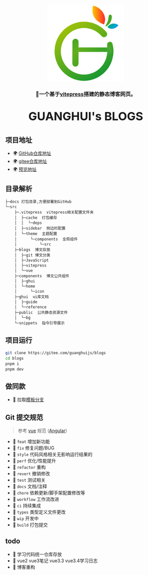 <div align="center">
    <img alt="logo" src="src/public/logo.webp" width="240" height="240" >
</div>
<h3 align="center">📌一个基于<a href="https://vitepress.dev/zh" target="_blank">vitepress</a>搭建的静态博客网页。</h3>
<p style="font-size: 36px;font-weight: bold" align="center">GUANGHUI's BLOGS</p>

## 项目地址

- 🌍 [GitHub仓库地址](https://github.com/guanghuijs/blogs)
- 🌍 [gitee仓库地址](https://gitee.com/guanghuijs/blogs)
- 🌍 [预览地址](https://guanghuijs.gitee.io/blogs)

## 目录解析

```text
├─docs 打包目录,方便部署到GitHub
└─src
    ├─.vitepress  vitepress相关配置文件夹
    │  ├─cache  打包缓存
    │  │  └─deps
    │  ├─sidebar  侧边栏配置
    │  └─theme  主题配置
    │      └─components  全局组件
    │          └─src
    ├─blogs  博文存放
    │  ├─git 博文分类
    │  ├─JavaScript
    │  ├─vitepress
    │  └─vue
    ├─components  博文公共组件
    │  ├─ghui
    │  └─home
    │      └─icon
    ├─ghui  ui库文档
    │  ├─guide
    │  └─reference
    ├─public  公共静态资源文件
    │  └─bg
    └─snippets  指令引导展示
```

## 项目运行

```bash
git clone https://gitee.com/guanghuijs/blogs
cd blogs
pnpm i
pnpm dev
````

## 做同款

- 🍒 拉取[模板分支](https://gitee.com/GUANGHUIJs/blogs/tree/emptytemplate)


## Git 提交规范
> 参考 [vue](https://github.com/vuejs/vue/blob/dev/.github/COMMIT_CONVENTION.md) 规范 ([Angular](https://github.com/conventional-changelog/conventional-changelog/tree/master/packages/conventional-changelog-angular))
- 🍐 `feat` 增加新功能
- 🍐 `fix` 修复问题/BUG
- 🍐 `style` 代码风格相关无影响运行结果的
- 🍐 `perf` 优化/性能提升
- 🍐 `refactor` 重构
- 🍐 `revert` 撤销修改
- 🍐 `test` 测试相关
- 🍐 `docs` 文档/注释
- 🍐 `chore` 依赖更新/脚手架配置修改等
- 🍐 `workflow` 工作流改进
- 🍐 `ci` 持续集成
- 🍐 `types` 类型定义文件更改
- 🍐 `wip` 开发中
- 🍐 `build` 打包提交


## todo
- 🥕 学习代码统一仓库存放
- 🥕 vue2 vue3笔记 vue3.3 vue3.4学习日志
- 🥕 博客重构


